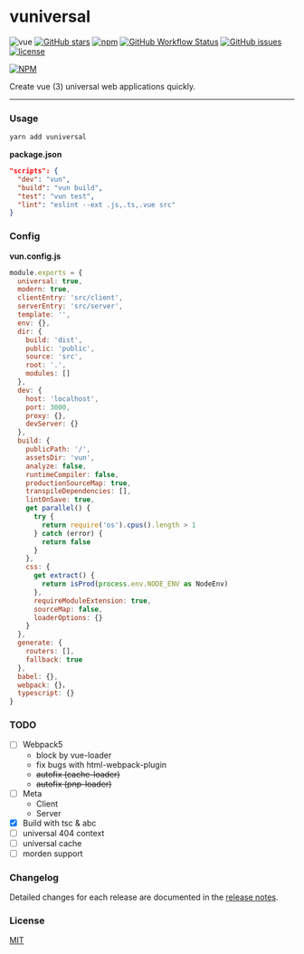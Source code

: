 # vuniversal

![vue](https://img.shields.io/badge/MADE%20WITH-VUE-42a97a?style=for-the-badge&labelColor=35495d)
[![GitHub stars](https://img.shields.io/github/stars/surmon-china/vuniversal.svg?style=for-the-badge)](https://github.com/surmon-china/vuniversal/stargazers)
[![npm](https://img.shields.io/npm/v/vuniversal?color=c7343a&label=npm&style=for-the-badge)](https://www.npmjs.com/package/vuniversal)
[![GitHub Workflow Status](https://img.shields.io/github/workflow/status/surmon-china/vuniversal/Publish?label=publish&style=for-the-badge)](https://github.com/surmon-china/vuniversal/actions?query=workflow%3APublish)
[![GitHub issues](https://img.shields.io/github/issues-raw/surmon-china/vuniversal.svg?style=for-the-badge)](https://github.com/surmon-china/vuniversal/issues)
[![license](https://img.shields.io/github/license/mashape/apistatus.svg?style=for-the-badge)](https://github.com/surmon-china/vuniversal/blob/master/LICENSE)

[![NPM](https://nodei.co/npm/vuniversal.png?downloads=true&downloadRank=true&stars=true)](https://www.npmjs.com/package/vuniversal)

Create vue (3) universal web applications quickly.

---

### Usage

``` bash
yarn add vuniversal
```

**package.json**

```json
"scripts": {
  "dev": "vun",
  "build": "vun build",
  "test": "vun test",
  "lint": "eslint --ext .js,.ts,.vue src"
}
```

### Config

**vun.config.js**

```js
module.exports = {
  universal: true,
  modern: true,
  clientEntry: 'src/client',
  serverEntry: 'src/server',
  template: '',
  env: {},
  dir: {
    build: 'dist',
    public: 'public',
    source: 'src',
    root: '.',
    modules: []
  },
  dev: {
    host: 'localhost',
    port: 3000,
    proxy: {},
    devServer: {}
  },
  build: {
    publicPath: '/',
    assetsDir: 'vun',
    analyze: false,
    runtimeCompiler: false,
    productionSourceMap: true,
    transpileDependencies: [],
    lintOnSave: true,
    get parallel() {
      try {
        return require('os').cpus().length > 1
      } catch (error) {
        return false
      }
    },
    css: {
      get extract() {
        return isProd(process.env.NODE_ENV as NodeEnv)
      },
      requireModuleExtension: true,
      sourceMap: false,
      loaderOptions: {}
    }
  },
  generate: {
    routers: [],
    fallback: true
  },
  babel: {},
  webpack: {}，
  typescript: {}
}
```


### TODO

- [ ] Webpack5
  - block by vue-loader
  - fix bugs with html-webpack-plugin
  - ~~autofix (cache-loader)~~
  - ~~autofix (pnp-loader)~~
- [ ] Meta
  - Client
  - Server
- [x] Build with tsc & abc
- [ ] universal 404 context
- [ ] universal cache
- [ ] morden support

### Changelog

Detailed changes for each release are documented in the [release notes](https://github.com/surmon-china/vuniversal/blob/master/CHANGELOG.md).

### License

[MIT](https://github.com/surmon-china/vuniversal/blob/master/LICENSE)
